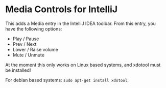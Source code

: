 Media Controls for IntelliJ
====

This adds a Media entry in the IntelliJ IDEA toolbar. 
From this entry, you have the following options:

* Play / Pause
* Prev / Next 
* Lower / Raise volume
* Mute / Unmute

At the moment this only works on Linux based systems, and xdotool must be installed!

For debian based systems: `sudo apt-get install xdotool`.






